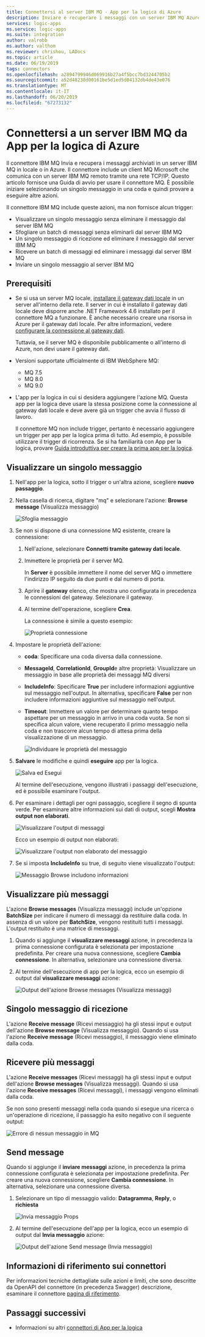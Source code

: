 ```yaml
---
title: Connettersi al server IBM MQ - App per la logica di Azure
description: Inviare e recuperare i messaggi con un server IBM MQ Azure o in locale e Azure Logic Apps
services: logic-apps
ms.service: logic-apps
ms.suite: integration
author: valrobb
ms.author: valthom
ms.reviewer: chrishou, LADocs
ms.topic: article
ms.date: 06/19/2019
tags: connectors
ms.openlocfilehash: a2894799946d069916b27a4f5bcc7bd3244705b2
ms.sourcegitcommit: a52d48238d00161be5d1ed5d04132db4de43e076
ms.translationtype: MT
ms.contentlocale: it-IT
ms.lasthandoff: 06/20/2019
ms.locfileid: "67273132"
---
```

# <a name="connect-to-an-ibm-mq-server-from-azure-logic-apps"></a>Connettersi a un server IBM MQ da App per la logica di Azure

Il connettore IBM MQ Invia e recupera i messaggi archiviati in un server IBM MQ in locale o in Azure. Il connettore include un client MQ Microsoft che comunica con un server IBM MQ remoto tramite una rete TCP/IP. Questo articolo fornisce una Guida di avvio per usare il connettore MQ. È possibile iniziare selezionando un singolo messaggio in una coda e quindi provare a eseguire altre azioni.

Il connettore IBM MQ include queste azioni, ma non fornisce alcun trigger:

- Visualizzare un singolo messaggio senza eliminare il messaggio dal server IBM MQ
- Sfogliare un batch di messaggi senza eliminarli dal server IBM MQ
- Un singolo messaggio di ricezione ed eliminare il messaggio dal server IBM MQ
- Ricevere un batch di messaggi ed eliminare i messaggi dal server IBM MQ
- Inviare un singolo messaggio al server IBM MQ

## <a name="prerequisites"></a>Prerequisiti

* Se si usa un server MQ locale, [installare il gateway dati locale](../logic-apps/logic-apps-gateway-install.md) in un server all'interno della rete. Il server in cui è installato il gateway dati locale deve disporre anche .NET Framework 4.6 installato per il connettore MQ a funzionare. È anche necessario creare una risorsa in Azure per il gateway dati locale. Per altre informazioni, vedere [configurare la connessione al gateway dati](../logic-apps/logic-apps-gateway-connection.md).

  Tuttavia, se il server MQ è disponibile pubblicamente o all'interno di Azure, non devi usare il gateway dati.

* Versioni supportate ufficialmente di IBM WebSphere MQ:

  * MQ 7.5
  * MQ 8.0
  * MQ 9.0

* L'app per la logica in cui si desidera aggiungere l'azione MQ. Questa app per la logica deve usare la stessa posizione come la connessione al gateway dati locale e deve avere già un trigger che avvia il flusso di lavoro. 

  Il connettore MQ non include trigger, pertanto è necessario aggiungere un trigger per app per la logica prima di tutto. Ad esempio, è possibile utilizzare il trigger di ricorrenza. Se si ha familiarità con App per la logica, provare [Guida introduttiva per creare la prima app per la logica](../logic-apps/quickstart-create-first-logic-app-workflow.md). 

## <a name="browse-a-single-message"></a>Visualizzare un singolo messaggio

1. Nell'app per la logica, sotto il trigger o un'altra azione, scegliere **nuovo passaggio**. 

1. Nella casella di ricerca, digitare "mq" e selezionare l'azione: **Browse message** (Visualizza messaggio)

   ![Sfoglia messaggio](media/connectors-create-api-mq/Browse_message.png)

1. Se non si dispone di una connessione MQ esistente, creare la connessione:  

   1. Nell'azione, selezionare **Connetti tramite gateway dati locale**.
   
   1. Immettere le proprietà per il server MQ.  

      In **Server** è possibile immettere il nome del server MQ o immettere l'indirizzo IP seguito da due punti e dal numero di porta.
    
   1. Aprire il **gateway** elenco, che mostra uno configurata in precedenza le connessioni del gateway. Selezionare il gateway.
    
   1. Al termine dell'operazione, scegliere **Crea**. 
   
      La connessione è simile a questo esempio:

      ![Proprietà connessione](media/connectors-create-api-mq/Connection_Properties.png)

1. Impostare le proprietà dell'azione:

   * **coda**: Specificare una coda diversa dalla connessione.

   * **MessageId**, **CorrelationId**, **GroupId**e altre proprietà: Visualizzare un messaggio in base alle proprietà dei messaggi MQ diversi

   * **IncludeInfo**: Specificare **True** per includere informazioni aggiuntive sul messaggio nell'output. In alternativa, specificare **False** per non includere informazioni aggiuntive sul messaggio nell'output.

   * **Timeout**: Immettere un valore per determinare quanto tempo aspettare per un messaggio in arrivo in una coda vuota. Se non si specifica alcun valore, viene recuperato il primo messaggio nella coda e non trascorre alcun tempo di attesa prima della visualizzazione di un messaggio.

     ![Individuare le proprietà del messaggio](media/connectors-create-api-mq/Browse_message_Props.png)

1. **Salvare** le modifiche e quindi **eseguire** app per la logica.

   ![Salva ed Esegui](media/connectors-create-api-mq/Save_Run.png)

   Al termine dell'esecuzione, vengono illustrati i passaggi dell'esecuzione, ed è possibile esaminare l'output.

1. Per esaminare i dettagli per ogni passaggio, scegliere il segno di spunta verde. Per esaminare altre informazioni sui dati di output, scegli **Mostra output non elaborati**.

   ![Visualizzare l'output di messaggi](media/connectors-create-api-mq/Browse_message_output.png)  

   Ecco un esempio di output non elaborati:

   ![Visualizzare l'output non elaborato del messaggio](media/connectors-create-api-mq/Browse_message_raw_output.png)

1. Se si imposta **IncludeInfo** su true, di seguito viene visualizzato l'output:

   ![Messaggio Browse includono informazioni](media/connectors-create-api-mq/Browse_message_Include_Info.png)

## <a name="browse-multiple-messages"></a>Visualizzare più messaggi

L'azione **Browse messages** (Visualizza messaggi) include un'opzione **BatchSize** per indicare il numero di messaggi da restituire dalla coda.  In assenza di un valore per **BatchSize**, vengono restituiti tutti i messaggi. L'output restituito è una matrice di messaggi.

1. Quando si aggiunge il **visualizzare messaggi** azione, in precedenza la prima connessione configurata è selezionata per impostazione predefinita. Per creare una nuova connessione, scegliere **Cambia connessione**. In alternativa, selezionare una connessione diversa.

1. Al termine dell'esecuzione di app per la logica, ecco un esempio di output dal **visualizzare messaggi** azione:

   ![Output dell'azione Browse messages (Visualizza messaggi)](media/connectors-create-api-mq/Browse_messages_output.png)

## <a name="receive-single-message"></a>Singolo messaggio di ricezione

L'azione **Receive message** (Ricevi messaggio) ha gli stessi input e output dell'azione **Browse message** (Visualizza messaggio). Quando si usa l'azione **Receive message** (Ricevi messaggio), il messaggio viene eliminato dalla coda.

## <a name="receive-multiple-messages"></a>Ricevere più messaggi

L'azione **Receive messages** (Ricevi messaggi) ha gli stessi input e output dell'azione **Browse messages** (Visualizza messaggi). Quando si usa l'azione **Receive messages** (Ricevi messaggi), i messaggi vengono eliminati dalla coda.

Se non sono presenti messaggi nella coda quando si esegue una ricerca o un'operazione di ricezione, il passaggio ha esito negativo con il seguente output:  

![Errore di nessun messaggio in MQ](media/connectors-create-api-mq/MQ_No_Msg_Error.png)

## <a name="send-message"></a>Send message

Quando si aggiunge il **inviare messaggi** azione, in precedenza la prima connessione configurata è selezionata per impostazione predefinita. Per creare una nuova connessione, scegliere **Cambia connessione**. In alternativa, selezionare una connessione diversa.

1. Selezionare un tipo di messaggio valido: **Datagramma**, **Reply**, o **richiesta**  

   ![Invia messaggio Props](media/connectors-create-api-mq/Send_Msg_Props.png)

1. Al termine dell'esecuzione dell'app per la logica, ecco un esempio di output dal **Invia messaggio** azione:

   ![Output dell'azione Send message (Invia messaggio)](media/connectors-create-api-mq/Send_Msg_Output.png)

## <a name="connector-reference"></a>Informazioni di riferimento sui connettori

Per informazioni tecniche dettagliate sulle azioni e limiti, che sono descritte da OpenAPI del connettore (in precedenza Swagger) descrizione, esaminare il connettore [pagina di riferimento](/connectors/mq/).

## <a name="next-steps"></a>Passaggi successivi

* Informazioni su altri [connettori di App per la logica](../connectors/apis-list.md)
